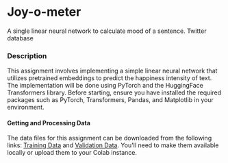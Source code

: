 # Joy-o-meter
A single linear neural network to calculate mood of a sentence. Twitter database

### Description
This assignment involves implementing a simple linear neural network that utilizes pretrained embeddings to predict the happiness intensity of text. The implementation will be done using PyTorch and the HuggingFace Transformers library. Before starting, ensure you have installed the required packages such as PyTorch, Transformers, Pandas, and Matplotlib in your environment.

#### Getting and Processing Data

The data files for this assignment can be downloaded from the following links: [Training Data](https://drive.google.com/uc?id=19xVpUgCFP4xZifXrNxigT5XL83cmcXws) and [Validation Data](https://drive.google.com/uc?id=1ugBTdnVqlHTqh_y_PLNRAXxOU1rqpciI). You'll need to make them available locally or upload them to your Colab instance.

